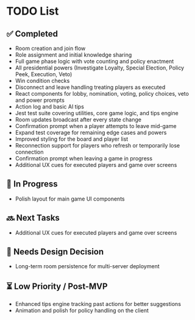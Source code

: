 # TODO List

## ✅ Completed
- Room creation and join flow
- Role assignment and initial knowledge sharing
- Full game phase logic with vote counting and policy enactment
- All presidential powers (Investigate Loyalty, Special Election, Policy Peek, Execution, Veto)
- Win condition checks
- Disconnect and leave handling treating players as executed
- React components for lobby, nomination, voting, policy choices, veto and power prompts
- Action log and basic AI tips
- Jest test suite covering utilities, core game logic, and tips engine
- Room updates broadcast after every state change
- Confirmation prompt when a player attempts to leave mid-game
- Expand test coverage for remaining edge cases and powers
- Improved styling for the board and player list
- Reconnection support for players who refresh or temporarily lose connection
- Confirmation prompt when leaving a game in progress
- Additional UX cues for executed players and game over screens

## 🔨 In Progress
- Polish layout for main game UI components

## 🔜 Next Tasks
- Additional UX cues for executed players and game over screens


## 🧠 Needs Design Decision
- Long-term room persistence for multi-server deployment

## ⏳ Low Priority / Post-MVP
- Enhanced tips engine tracking past actions for better suggestions
- Animation and polish for policy handling on the client
